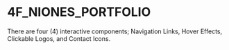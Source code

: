 # 4F_NIONES_PORTFOLIO

There are four (4) interactive components; Navigation Links, Hover Effects, Clickable Logos, and Contact Icons.
